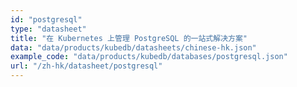 ```yaml
---
id: "postgresql"
type: "datasheet"
title: "在 Kubernetes 上管理 PostgreSQL 的一站式解决方案"
data: "data/products/kubedb/datasheets/chinese-hk.json"
example_code: "data/products/kubedb/databases/postgresql.json"
url: "/zh-hk/datasheet/postgresql"
---
```

